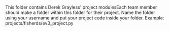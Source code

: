 This folder contains Derek Grayless' project modulesEach team member should make a folder within this folder for their project.  Name the folder using your username and put your project code inside your folder.  Example: projects/fisherds/ev3_project.py